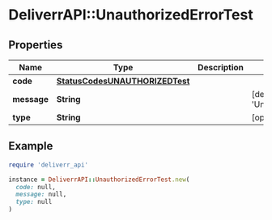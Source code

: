 # DeliverrAPI::UnauthorizedErrorTest

## Properties

| Name | Type | Description | Notes |
| ---- | ---- | ----------- | ----- |
| **code** | [**StatusCodesUNAUTHORIZEDTest**](StatusCodesUNAUTHORIZEDTest.md) |  |  |
| **message** | **String** |  | [default to &#39;Unauthorized&#39;] |
| **type** | **String** |  | [optional] |

## Example

```ruby
require 'deliverr_api'

instance = DeliverrAPI::UnauthorizedErrorTest.new(
  code: null,
  message: null,
  type: null
)
```

